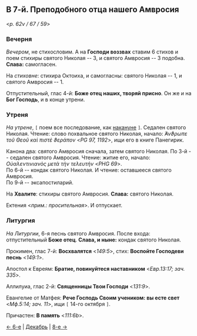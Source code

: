 ## В 7-й. Преподобного отца нашего Амвросия

<*p. 62v / 67 / 59*>

### Вечерня

*Вечером*, не стихословим. А на **Господи воззвах** ставим 6 стихов и поем стихиры святого 
Николая -- 3, и святого Амвросия -- 3 подобна. **Слава:** самогласен.  
  
На *стиховне*: стихира Октоиха, и самогласны: святого Николая -- 1, и святого Амвросия -- 1.   

Отпустительный, глас 4-й: **Боже отец наших, творяй присно**. 
Он же и на **Бог Господь**, и в конце утрени. 

### Утреня

*На утрене*, `[` поем все последование, как [накануне](12_06_MES.ru.md) `]`. 
Седален святого Николая. 
Чтение: слово похвальное святого Николая, начало: *̓́Ανϑρωπε τοῦ Θεοῦ καὶ πιστὲ ϑεράπον* <*PG 97, 1192*>, 
ищи его в книге Панегирик.  

Канона два: святого Амвросия сначала, затем святого Николая. 
По 3-й -- седален святого Амвросия. Чтение: житие его, начало: *Οὐαλεντινιανὸς μετὰ τὴν τελευτήν* <*PHG 69*>.  
По 6-й -- кондак святого Николая. И чтение: оставшееся святого Амвросия.  
По 9-й -- эксапостиларий. 

На **Хвалите**: стихиры святого Амвросия. **Слава:** святого Николая.  

Ектения <*прим.: просительная*>. И отпускает. 

### Литургия

*На Литургии*, 6-я песнь святого Амвросия. 
После входа: отпустительный **Боже отец**. **Слава, и ныне:** кондак святого Николая.  

Прокимен, глас 7-й: **Восхвалятся** <*149:5*>, стих: **Воспойте Господеви песнь** <*149:1*>. 

Апостол к Евреям: **Братие, повинуйтеся наставником** <*Евр.13:17; зач. 335*>. 

Аллилуиа, глас 2-й: **Священницы Твои Господи** <*131:9*>. 

Евангелие от Матфея: **Рече Господь Своим учеником: вы есте свет** <*Мф.5:14; зач. 11*>, ищи 
`[` 14-го октября `]`. 

Причастен: **В память** <*111:6b*>. 

[← 6-е](12_06_MES.ru.md) | [Декабрь](README.md#7-й) | [8-е →](12_08_MES.ru.md)
